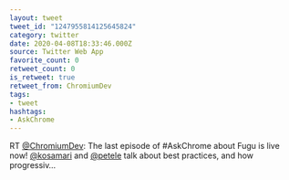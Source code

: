 ```yaml
---
layout: tweet
tweet_id: "1247955814125645824"
category: twitter
date: 2020-04-08T18:33:46.000Z
source: Twitter Web App
favorite_count: 0
retweet_count: 0
is_retweet: true
retweet_from: ChromiumDev
tags:
- tweet
hashtags:
- AskChrome
---
```


RT [@ChromiumDev](https://twitter.com/@ChromiumDev): The last episode of #AskChrome about Fugu is live now! [@kosamari](https://twitter.com/@kosamari) and [@petele](https://twitter.com/@petele) talk about best practices, and how progressiv…
